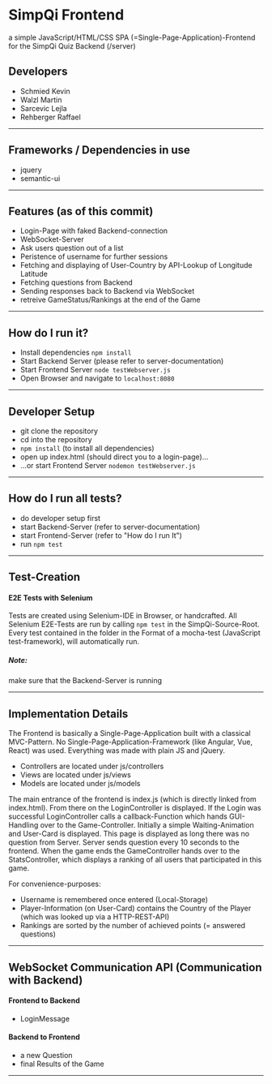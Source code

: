 # SimpQi Frontend

a simple JavaScript/HTML/CSS SPA (=Single-Page-Application)-Frontend for the SimpQi Quiz Backend (/server)

## Developers
* Schmied Kevin
* Walzl Martin
* Sarcevic Lejla
* Rehberger Raffael

---

## Frameworks / Dependencies in use
* jquery
* semantic-ui

---

## Features (as of this commit)
* Login-Page with faked Backend-connection
* WebSocket-Server
* Ask users question out of a list
* Peristence of username for further sessions
* Fetching and displaying of User-Country by API-Lookup of Longitude Latitude
* Fetching questions from Backend
* Sending responses back to Backend via WebSocket
* retreive GameStatus/Rankings at the end of the Game

---

## How do I run it?

* Install dependencies ```npm install```
* Start Backend Server (please refer to server-documentation)
* Start Frontend Server ```node testWebserver.js```
* Open Browser and navigate to ```localhost:8080```

---

## Developer Setup

* git clone the repository
* cd into the repository
* ```npm install``` (to install all dependencies)
* open up index.html (should direct you to a login-page)...
* ...or start Frontend Server ```nodemon testWebserver.js```

---

## How do I run all tests?

* do developer setup first
* start Backend-Server (refer to server-documentation)
* start Frontend-Server (refer to "How do I run It")
* run ```npm test```


---


## Test-Creation

#### E2E Tests with Selenium
Tests are created using Selenium-IDE in Browser, or handcrafted.
All Selenium E2E-Tests are run by calling ```npm test``` in the SimpQi-Source-Root.
Every test contained in the folder in the Format of a mocha-test (JavaScript test-framework),
will automatically run.

##### Note:
make sure that the Backend-Server is running

---

## Implementation Details

The Frontend is basically a Single-Page-Application built with a classical MVC-Pattern.
No Single-Page-Application-Framework (like Angular, Vue, React) was used. Everything was
made with plain JS and jQuery.

* Controllers are located under js/controllers
* Views are located under js/views
* Models are located under js/models

The main entrance of the frontend is index.js (which is directly linked from index.html).
From there on the LoginController is displayed. If the Login was successful LoginController
calls a callback-Function which hands GUI-Handling over to the Game-Controller. Initially
a simple Waiting-Animation and User-Card is displayed. This page is displayed as long there
was no question from Server. Server sends question every 10 seconds to the frontend.
When the game ends the GameController hands over to the StatsController, which displays
a ranking of all users that participated in this game.

For convenience-purposes:
* Username is remembered once entered (Local-Storage)
* Player-Information (on User-Card) contains the Country of the Player (which was looked up via a HTTP-REST-API)
* Rankings are sorted by the number of achieved points (= answered questions)

---

## WebSocket Communication API (Communication with Backend)

#### Frontend to Backend
* LoginMessage 

#### Backend to Frontend
* a new Question
* final Results of the Game

---